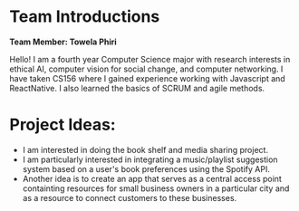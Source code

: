 # Team Introductions

**Team Member: Towela Phiri**


Hello! I am a fourth year Computer Science major with research interests in ethical AI, computer vision for social change, and computer networking. I have taken CS156 where I gained experience working with Javascript and ReactNative. I also learned the basics of SCRUM and agile methods.


# Project Ideas:


- I am interested in doing the book shelf and media sharing project.
- I am particularly interested in integrating a music/playlist suggestion system based on a user's book preferences using the Spotify API.
- Another idea is to create an app that serves as a central access point containting resources for small business owners in a particular city and as a resource to connect customers to these businesses.